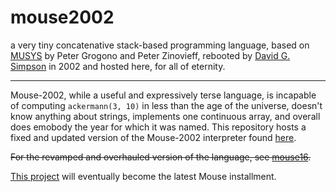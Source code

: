 # mouse2002
a very tiny concatenative stack-based programming language, based on [MUSYS](http://www.musicainformatica.org/topics/musys.php) by Peter Grogono and Peter Zinovieff, rebooted by [David G. Simpson](http://mouse.davidgsimpson.com) in 2002 and hosted here, for all of eternity.

---
Mouse-2002, while a useful and expressively terse language, is incapable of computing `ackermann(3, 10)` in less than the age of the universe, doesn't know anything about strings, implements one continuous array, and overall does emobody the year for which it was named. This repository hosts a fixed and updated version of the Mouse-2002 interpreter found [here](http://mouse.davidgsimpson.com/mouse2002/index.html). 

<s>For the revamped and overhauled version of the language, see [mouse16](http://github.com/catb0t/mouse16).</s>

[This project](https://github.com/catb0t/c-projects/tree/master/calc) will eventually become the latest Mouse installment.
